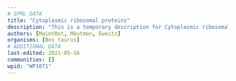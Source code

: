 ```yaml
---
# GPML DATA
title: "Cytoplasmic ribosomal proteins"
description: "This is a temporary description for Cytoplasmic ribosomal proteins"
authors: [MaintBot, Mkutmon, Eweitz]
organisms: [Bos taurus]
# ADDITIONAL DATA
last-edited: 2021-05-16
communities: []
wpid: "WP1071"
---
```

